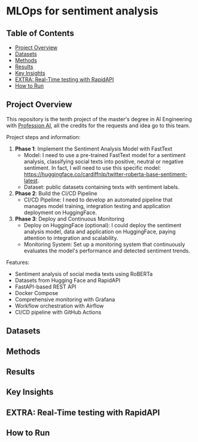 # MLOps for sentiment analysis

## Table of Contents

- [Project Overview](#project-overview)
- [Datasets](#datasets)
- [Methods](#methods)
- [Results](#rusults)
- [Key Insights](#key-insights)
- [EXTRA: Real-Time testing with RapidAPI](#extra-real-time-testing-with-rapidapi)
- [How to Run](#how-to-run)

## Project Overview

This repository is the tenth project of the master's degree in AI Engineering with [Profession AI](https://profession.ai), all the credits for the requests and idea go to this team. 

Project steps and information:
1. **Phase 1**: Implement the Sentiment Analysis Model with FastText
    * Model: I need to use a pre-trained FastText model for a sentiment analysis, classifying social texts into positive, neutral or negative sentiment. In fact, I will need to use this specific model: https://huggingface.co/cardiffnlp/twitter-roberta-base-sentiment-latest.
    * Dataset: public datasets containing texts with sentiment labels.
2. **Phase 2**: Build the CI/CD Pipeline
    * ​​CI/CD Pipeline: I need to develop an automated pipeline that manages model training, integration testing and application deployment on HuggingFace.
3. **Phase 3**: Deploy and Continuous Monitoring
    * Deploy on HuggingFace (optional): I could deploy the sentiment analysis model, data and application on HuggingFace, paying attention to integration and scalability.
    * Monitoring System: Set up a monitoring system that continuously evaluates the model's performance and detected sentiment trends.

Features:
- Sentiment analysis of social media texts using RoBERTa
- Datasets from Hugging Face and RapidAPI
- FastAPI-based REST API
- Docker Compose
- Comprehensive monitoring with Grafana
- Workflow orchestration with Airflow
- CI/CD pipeline with GitHub Actions

## Datasets

## Methods

## Results

## Key Insights

## EXTRA: Real-Time testing with RapidAPI

## How to Run